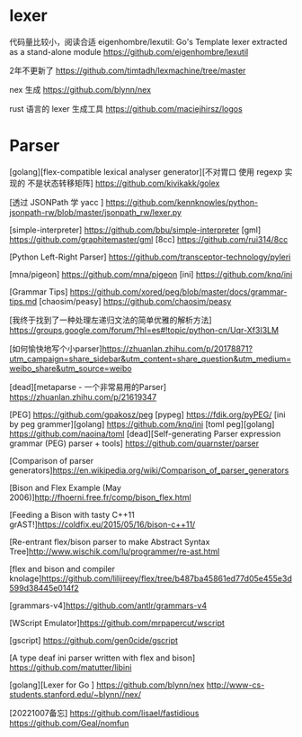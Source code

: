 

# lexer

代码量比较小，阅读合适 eigenhombre/lexutil: Go's Template lexer extracted as a stand-alone module https://github.com/eigenhombre/lexutil

2年不更新了 https://github.com/timtadh/lexmachine/tree/master

nex 生成 https://github.com/blynn/nex

rust 语言的 lexer 生成工具 https://github.com/maciejhirsz/logos

# Parser

[golang][flex-compatible lexical analyser generator][不对胃口 使用 regexp 实现的 不是状态转移矩阵] https://github.com/kivikakk/golex

[透过 JSONPath 学 yacc ] https://github.com/kennknowles/python-jsonpath-rw/blob/master/jsonpath_rw/lexer.py

[simple-interpreter] https://github.com/bbu/simple-interpreter
[gml] https://github.com/graphitemaster/gml
[8cc] https://github.com/rui314/8cc

[Python Left-Right Parser] https://github.com/transceptor-technology/pyleri

[mna/pigeon] https://github.com/mna/pigeon
[ini] https://github.com/knq/ini

[Grammar Tips] https://github.com/xored/peg/blob/master/docs/grammar-tips.md
[chaosim/peasy] https://github.com/chaosim/peasy


[我终于找到了一种处理左递归文法的简单优雅的解析方法] https://groups.google.com/forum/?hl=es#!topic/python-cn/Uqr-Xf3I3LM

[如何愉快地写个小parser]https://zhuanlan.zhihu.com/p/20178871?utm_campaign=share_sidebar&utm_content=share_question&utm_medium=weibo_share&utm_source=weibo

[dead][metaparse - 一个非常易用的Parser] https://zhuanlan.zhihu.com/p/21619347

[PEG] https://github.com/gpakosz/peg
[pypeg] https://fdik.org/pyPEG/
[ini by peg grammer][golang] https://github.com/knq/ini
[toml peg][golang] https://github.com/naoina/toml
[dead][Self-generating Parser expression grammar (PEG) parser + tools] https://github.com/quarnster/parser


[Comparison of parser generators]https://en.wikipedia.org/wiki/Comparison_of_parser_generators


[Bison and Flex Example (May 2006)]http://fhoerni.free.fr/comp/bison_flex.html

[Feeding a Bison with tasty C++11 grAST!]https://coldfix.eu/2015/05/16/bison-c++11/


[Re-entrant flex/bison parser to make Abstract Syntax Tree]http://www.wischik.com/lu/programmer/re-ast.html

[flex and bison and compiler knolage]https://github.com/lilijreey/flex/tree/b487ba45861ed77d05e455e3d599d38445e014f2

[grammars-v4]https://github.com/antlr/grammars-v4

[WScript Emulator]https://github.com/mrpapercut/wscript

[gscript] https://github.com/gen0cide/gscript

[A type deaf ini parser written with flex and bison] https://github.com/matutter/libini

[golang][Lexer for Go ] https://github.com/blynn/nex  http://www-cs-students.stanford.edu/~blynn//nex/

[20221007备忘] https://github.com/lisael/fastidious  https://github.com/Geal/nomfun
